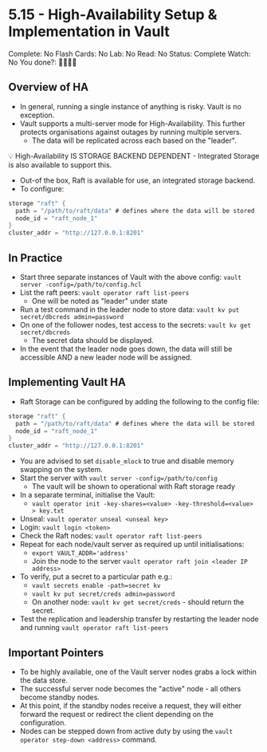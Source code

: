 # 5.15 - High-Availability Setup & Implementation in Vault

Complete: No
Flash Cards: No
Lab: No
Read: No
Status: Complete
Watch: No
You done?: 🌚🌚🌚🌚

## Overview of HA

- In general, running a single instance of anything is risky. Vault is no exception.
- Vault supports a multi-server mode for High-Availability. This further protects organisations against outages by running multiple servers.
  - The data will be replicated across each based on the "leader".

<aside>
💡 High-Availability IS STORAGE BACKEND DEPENDENT - Integrated Storage is also available to support this.

</aside>

- Out-of the box, Raft is available for use, an integrated storage backend.
- To configure:

```go
storage "raft" {
  path = "/path/to/raft/data" # defines where the data will be stored
  node_id = "raft_node_1"
}
cluster_addr = "http://127.0.0.1:8201"
```

## In Practice

- Start three separate instances of Vault with the above config: `vault server -config=/path/to/config.hcl`
- List the raft peers: `vault operator raft list-peers`
  - One will be noted as "leader" under state
- Run a test command in the leader node to store data:
`vault kv put secret/dbcreds admin=password`
- On one of the follower nodes, test access to the secrets: `vault kv get secret/dbcreds`
  - The secret data should be displayed.
- In the event that the leader node goes down, the data will still be accessible AND a new leader node will be assigned.

## Implementing Vault HA

- Raft Storage can be configured by adding the following to the config file:

```go
storage "raft" {
  path = "/path/to/raft/data" # defines where the data will be stored
  node_id = "raft_node_1"
}
cluster_addr = "http://127.0.0.1:8201"
```

- You are advised to set `disable_mlock` to true and disable memory swapping on the system.
- Start the server with `vault server -config=/path/to/config`
  - The vault will be shown to operational with Raft storage ready
- In a separate terminal, initialise the Vault:
  - `vault operator init -key-shares=<value> -key-threshold=<value> > key.txt`
- Unseal: `vault operator unseal <unseal key>`
- Login: `vault login <token>`
- Check the Raft nodes: `vault operator raft list-peers`
- Repeat for each node/vault server as required up until initialisations:
  - `export VAULT_ADDR='address'`
  - Join the node to the server `vault operator raft join <leader IP address>`
- To verify, put a secret to a particular path e.g.:
  - `vault secrets enable -path=secret kv`
  - `vault kv put secret/creds admin=password`
  - On another node: `vault kv get secret/creds` - should return the secret.
- Test the replication and leadership transfer by restarting the leader node and running `vault operator raft list-peers`

## Important Pointers

- To be highly available, one of the Vault server nodes grabs a lock within the data store.
- The successful server node becomes the "active" node - all others become standby nodes.
- At this point, if the standby nodes receive a request, they will either forward the request or redirect the client depending on the configuration.
- Nodes can be stepped down from active duty by using the `vault operator step-down <address>` command.
